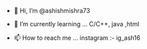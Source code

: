 - 👋 Hi, I’m @ashishmishra73
- 🌱 I’m currently learning ... C/C++, java ,html

- 📫 How to reach me ... instagram :- ig_ash16

